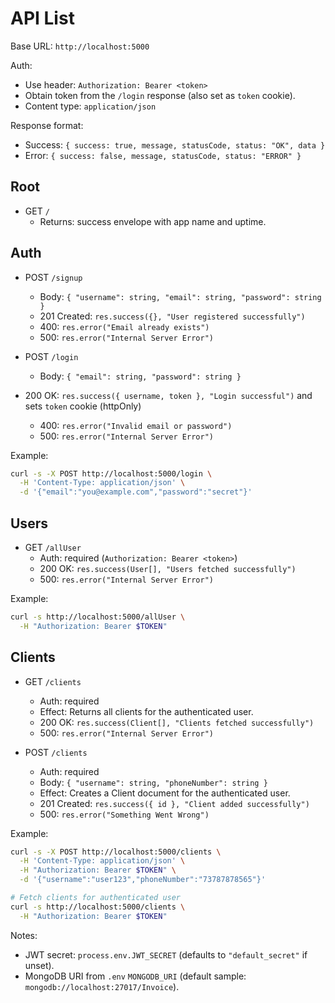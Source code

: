  # API List

 Base URL: `http://localhost:5000`

 Auth:
  - Use header: `Authorization: Bearer <token>`
  - Obtain token from the `/login` response (also set as `token` cookie).
  - Content type: `application/json`

 Response format:
 - Success: `{ success: true, message, statusCode, status: "OK", data }`
 - Error: `{ success: false, message, statusCode, status: "ERROR" }`

 ## Root
 - GET `/`
   - Returns: success envelope with app name and uptime.

 ## Auth
 - POST `/signup`
   - Body: `{ "username": string, "email": string, "password": string }`
   - 201 Created: `res.success({}, "User registered successfully")`
   - 400: `res.error("Email already exists")`
   - 500: `res.error("Internal Server Error")`

 - POST `/login`
   - Body: `{ "email": string, "password": string }`
 - 200 OK: `res.success({ username, token }, "Login successful")` and sets `token` cookie (httpOnly)
   - 400: `res.error("Invalid email or password")`
   - 500: `res.error("Internal Server Error")`

 Example:
 ```bash
 curl -s -X POST http://localhost:5000/login \
   -H 'Content-Type: application/json' \
   -d '{"email":"you@example.com","password":"secret"}'
 ```

 ## Users
 - GET `/allUser`
   - Auth: required (`Authorization: Bearer <token>`)
   - 200 OK: `res.success(User[], "Users fetched successfully")`
   - 500: `res.error("Internal Server Error")`

 Example:
 ```bash
 curl -s http://localhost:5000/allUser \
   -H "Authorization: Bearer $TOKEN"
 ```

 ## Clients
  - GET `/clients`
    - Auth: required
    - Effect: Returns all clients for the authenticated user.
    - 200 OK: `res.success(Client[], "Clients fetched successfully")`
    - 500: `res.error("Internal Server Error")`

  - POST `/clients`
    - Auth: required
    - Body: `{ "username": string, "phoneNumber": string }`
    - Effect: Creates a Client document for the authenticated user.
    - 201 Created: `res.success({ id }, "Client added successfully")`
    - 500: `res.error("Something Went Wrong")`

 Example:
 ```bash
 curl -s -X POST http://localhost:5000/clients \
   -H 'Content-Type: application/json' \
   -H "Authorization: Bearer $TOKEN" \
   -d '{"username":"user123","phoneNumber":"73787878565"}'

 # Fetch clients for authenticated user
 curl -s http://localhost:5000/clients \
   -H "Authorization: Bearer $TOKEN"
 ```

 Notes:
 - JWT secret: `process.env.JWT_SECRET` (defaults to `"default_secret"` if unset).
 - MongoDB URI from `.env` `MONGODB_URI` (default sample: `mongodb://localhost:27017/Invoice`).
